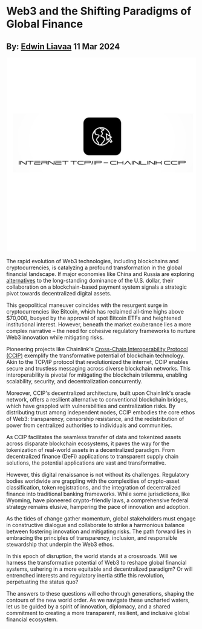 # Web3 and the Shifting Paradigms of Global Finance
## By: [Edwin Liavaa](https://github.com/EdwinLiavaa) 11 Mar 2024

<p align="center">
 <img width="500" src="https://github.com/EdwinLiavaa/liavaa.space/blob/main/blog/20240311/pic.png">
</p>

The rapid evolution of Web3 technologies, including blockchains and cryptocurrencies, is catalyzing a profound transformation in the global financial landscape. If major economies like China and Russia are exploring [alternatives](https://www.forbes.com/sites/digital-assets/2024/03/09/more-dangerous-than-nukes-china-and-russia-revealed-to-be-suddenly-abandoning-the-us-dollar-for-a-bitcoin-ethereum-and-xrp-inspired-rival-amid-crypto-price-pump) to the long-standing dominance of the U.S. dollar, their collaboration on a blockchain-based payment system signals a strategic pivot towards decentralized digital assets.

This geopolitical maneuver coincides with the resurgent surge in cryptocurrencies like Bitcoin, which has reclaimed all-time highs above $70,000, buoyed by the approval of spot Bitcoin ETFs and heightened institutional interest. However, beneath the market exuberance lies a more complex narrative – the need for cohesive regulatory frameworks to nurture Web3 innovation while mitigating risks.

Pioneering projects like Chainlink's [Cross-Chain Interoperability Protocol (CCIP)](https://chain.link/cross-chain) exemplify the transformative potential of blockchain technology. Akin to the TCP/IP protocol that revolutionized the internet, CCIP enables secure and trustless messaging across diverse blockchain networks. This interoperability is pivotal for mitigating the blockchain trilemma, enabling scalability, security, and decentralization concurrently.

Moreover, CCIP's decentralized architecture, built upon Chainlink's oracle network, offers a resilient alternative to conventional blockchain bridges, which have grappled with vulnerabilities and centralization risks. By distributing trust among independent nodes, CCIP embodies the core ethos of Web3: transparency, censorship resistance, and the redistribution of power from centralized authorities to individuals and communities.

As CCIP facilitates the seamless transfer of data and tokenized assets across disparate blockchain ecosystems, it paves the way for the tokenization of real-world assets in a decentralized paradigm. From decentralized finance (DeFi) applications to transparent supply chain solutions, the potential applications are vast and transformative.

However, this digital renaissance is not without its challenges. Regulatory bodies worldwide are grappling with the complexities of crypto-asset classification, token registrations, and the integration of decentralized finance into traditional banking frameworks. While some jurisdictions, like Wyoming, have pioneered crypto-friendly laws, a comprehensive federal strategy remains elusive, hampering the pace of innovation and adoption.

As the tides of change gather momentum, global stakeholders must engage in constructive dialogue and collaborate to strike a harmonious balance between fostering innovation and mitigating risks. The path forward lies in embracing the principles of transparency, inclusion, and responsible stewardship that underpin the Web3 ethos.

In this epoch of disruption, the world stands at a crossroads. Will we harness the transformative potential of Web3 to reshape global financial systems, ushering in a more equitable and decentralized paradigm? Or will entrenched interests and regulatory inertia stifle this revolution, perpetuating the status quo?

The answers to these questions will echo through generations, shaping the contours of the new world order. As we navigate these uncharted waters, let us be guided by a spirit of innovation, diplomacy, and a shared commitment to creating a more transparent, resilient, and inclusive global financial ecosystem.